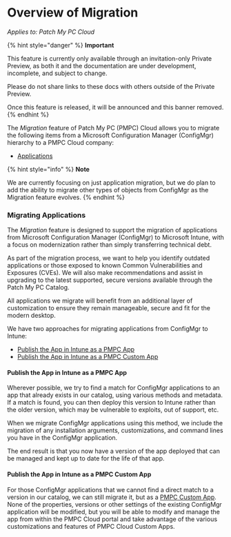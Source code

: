 # Overview of Migration

_Applies to: Patch My PC Cloud_

{% hint style="danger" %}
**Important**

This feature is currently only available through an invitation-only Private Preview, as both it and the documentation are under development, incomplete, and subject to change.

Please do not share links to these docs with others outside of the Private Preview.

Once this feature is released, it will be announced and this banner removed.
{% endhint %}

The _Migration_ feature of Patch My PC (PMPC) Cloud allows you to migrate the following items from a Microsoft Configuration Manager (ConfigMgr) hierarchy to a PMPC Cloud company:

* [Applications](overview-of-migration.md#migrating-applications)

{% hint style="info" %}
**Note**

We are currently focusing on just application migration, but we do plan to add the ability to migrate other types of objects from ConfigMgr as the Migration feature evolves.
{% endhint %}

### Migrating Applications

The _Migration_ feature is designed to support the migration of applications from Microsoft Configuration Manager (ConfigMgr) to Microsoft Intune, with a focus on modernization rather than simply transferring technical debt.

As part of the migration process, we want to help you identify outdated applications or those exposed to known Common Vulnerabilities and Exposures (CVEs). We will also make recommendations and assist in upgrading to the latest supported, secure versions available through the Patch My PC Catalog.

All applications we migrate will benefit from an additional layer of customization to ensure they remain manageable, secure and fit for the modern desktop.

We have two approaches for migrating applications from ConfigMgr to Intune:

* [Publish the App in Intune as a PMPC App](overview-of-migration.md#publish-the-app-in-intune-as-a-pmpc-app)
* [Publish the App in Intune as a PMPC Custom App](overview-of-migration.md#publish-the-app-in-intune-as-a-pmpc-custom-app)

#### Publish the App in Intune as a PMPC App

Wherever possible, we try to find a match for ConfigMgr applications to an app that already exists in our catalog, using various methods and metadata. If a match is found, you can then deploy this version to Intune rather than the older version, which may be vulnerable to exploits, out of support, etc.

When we migrate ConfigMgr applications using this method, we include the migration of any installation arguments, customizations, and command lines you have in the ConfigMgr application.

The end result is that you now have a version of the app deployed that can be managed and kept up to date for the life of that app.

#### Publish the App in Intune as a PMPC Custom App

For those ConfigMgr applications that we cannot find a direct match to a version in our catalog, we can still migrate it, but as a [PMPC Custom App](../custom-apps/custom-apps-overview.md). None of the properties, versions or other settings of the existing ConfigMgr application will be modified, but you will be able to modify and manage the app from within the PMPC Cloud portal and take advantage of the various customizations and features of PMPC Cloud Custom Apps.
